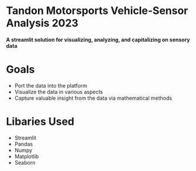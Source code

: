 
# Tandon Motorsports Vehicle-Sensor Analysis 2023
#### A streamlit solution for visualizing, analyzing, and capitalizing on sensory data
#
# Goals
- Port the data into the platform
- Visualize the data in various aspects
- Capture valuable insight from the data via mathematical methods

# Libaries Used
- Streamlit
- Pandas
- Numpy
- Matplotlib
- Seaborn
